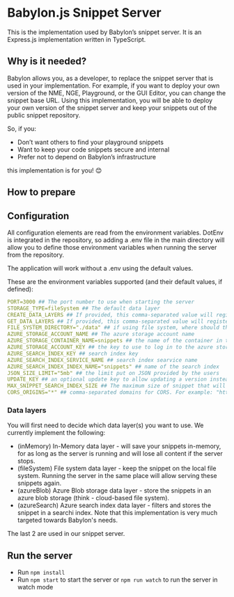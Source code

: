 # Babylon.js Snippet Server

This is the implementation used by Babylon’s snippet server. It is an Express.js implementation written in TypeScript.

## Why is it needed?

Babylon allows you, as a developer, to replace the snippet server that is used in your implementation. For example, if you want to deploy your own version of the NME, NGE, Playground, or the GUI Editor, you can change the snippet base URL. Using this implementation, you will be able to deploy your own version of the snippet server and keep your snippets out of the public snippet repository.

So, if you:

- Don’t want others to find your playground snippets
- Want to keep your code snippets secure and internal
- Prefer not to depend on Babylon’s infrastructure

this implementation is for you! 😊

## How to prepare

## Configuration

All configuration elements are read from the environment variables. DotEnv is integrated in the repository, so adding a .env file in the main directory will allow you to define those environment variables when running the server from the repository.

The application will work without a .env using the default values.

These are the environment variables supported (and their default values, if defined):

```yaml
PORT=3000 ## The port number to use when starting the server
STORAGE_TYPE=fileSystem ## The default data layer
CREATE_DATA_LAYERS ## If provided, this comma-separated value will register these as the create layer(s). For example: "inMemory,fileSystem"
GET_DATA_LAYERS ## If provided, this comma-separated value will register these as the getter layer(s). For example: "inMemory"
FILE_SYSTEM_DIRECTORY="./data" ## if using file system, where should the snippets be saved.
AZURE_STORAGE_ACCOUNT_NAME ## The azure storage account name
AZURE_STORAGE_CONTAINER_NAME=snippets ## the name of the container in the blob storage
AZURE_STORAGE_ACCOUNT_KEY ## the key to use to log in to the azure storage account
AZURE_SEARCH_INDEX_KEY ## search index key
AZURE_SEARCH_INDEX_SERVICE_NAME ## search index searvice name
AZURE_SEARCH_INDEX_INDEX_NAME="snippets" ## name of the search index
JSON_SIZE_LIMIT="5mb" ## the limit put on JSON provided by the users
UPDATE_KEY ## an optional update key to allow updating a version instead of saving a new one
MAX_SNIPPET_SEARCH_INDEX_SIZE ## The maximum size of snippet that will be sent to the search index
CORS_ORIGINS="*" ## comma-separated domains for CORS. For example: "https://is.babylonjs.com,https://not.babylonjs.com"
```

### Data layers

You will first need to decide which data layer(s) you want to use. We currently implement the following:

- (inMemory) In-Memory data layer - will save your snippets in-memory, for as long as the server is running and will lose all content if the server stops.
- (fileSystem) File system data layer - keep the snippet on the local file system. Running the server in the same place will allow serving these snippets again.
- (azureBlob) Azure Blob storage data layer - store the snippets in an azure blob storage (think - cloud-based file system).
- (azureSearch) Azure search index data layer - filters and stores the snippet in a searchi index. Note that this implementation is very much targeted towards Babylon's needs.

The last 2 are used in our snippet server.

## Run the server

- Run `npm install`
- Run `npm start` to start the server or `npm run watch` to run the server in watch mode
